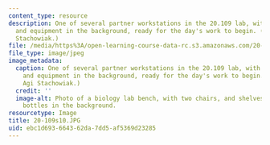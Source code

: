 ```yaml
---
content_type: resource
description: One of several partner workstations in the 20.109 lab, with shared chemicals
  and equipment in the background, ready for the day's work to begin. (Photo by Agi
  Stachowiak.)
file: /media/https%3A/open-learning-course-data-rc.s3.amazonaws.com/20-109-laboratory-fundamentals-in-biological-engineering-spring-2010/ebc1d693664362da7dd5af5369d23285_20-109s10.JPG
file_type: image/jpeg
image_metadata:
  caption: One of several partner workstations in the 20.109 lab, with shared chemicals
    and equipment in the background, ready for the day's work to begin. (Photo by
    Agi Stachowiak.)
  credit: ''
  image-alt: Photo of a biology lab bench, with two chairs, and shelves of chemical
    bottles in the background.
resourcetype: Image
title: 20-109s10.JPG
uid: ebc1d693-6643-62da-7dd5-af5369d23285
---
```

